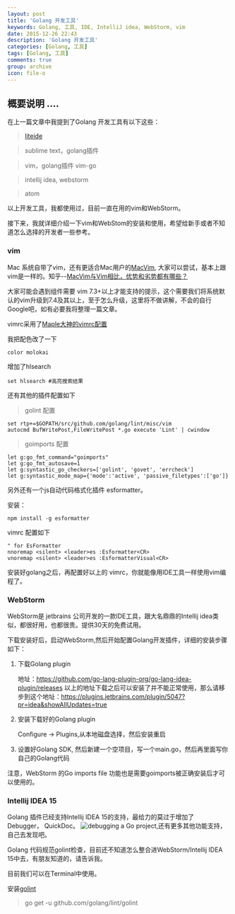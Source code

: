 ```yaml
---
layout: post
title: 'Golang 开发工具'
keywords: Golang, 工具, IDE, IntelliJ idea, WebStorm, vim
date: 2015-12-26 22:43
description: 'Golang 开发工具'
categories: [Golang, 工具]
tags: [Golang, 工具]
comments: true
group: archive
icon: file-o
---
```

概要说明
....
----
在上一篇文章中我提到了Golang 开发工具有以下这些：

> [liteide](https://github.com/visualfc/liteide)

> sublime text，golang插件

> vim，golang插件 vim-go

> intellij idea, webstorm

> atom

以上开发工具，我都使用过，目前一直在用的vim和WebStorm。

<!-- more -->

接下来，我就详细介绍一下vim和WebStom的安装和使用，希望给新手或者不知道怎么选择的开发者一些参考。

### vim ###

Mac 系统自带了vim，还有更适合Mac用户的[MacVim](https://github.com/b4winckler/macvim), 大家可以尝试，基本上跟vim是一样的。知乎--[MacVim与Vim相比，优势和劣势都有哪些？](https://www.zhihu.com/question/20020306)

大家可能会遇到组件需要 vim 7.3+以上才能支持的提示，这个需要我们将系统默认的vim升级到7.4及其以上，至于怎么升级，这里将不做讲解，不会的自行Google吧，如有必要我将整理一篇文章。

vimrc采用了[Maple大神的vimrc配置](https://github.com/humiaozuzu/dot-vimrc)

我把配色改了一下

	color molokai

增加了hlsearch

	set hlsearch #高亮搜索结果


还有其他的插件配置如下

>golint 配置

	set rtp+=$GOPATH/src/github.com/golang/lint/misc/vim
	autocmd BufWritePost,FileWritePost *.go execute 'Lint' | cwindow

>goimports 配置

	let g:go_fmt_command="goimports"
	let g:go_fmt_autosave=1
	let g:syntastic_go_checkers=['golint', 'govet', 'errcheck']
	let g:syntastic_mode_map={'mode':'active', 'passive_filetypes':['go']}

另外还有一个js自动代码格式化插件 esformatter。

安装：

`npm install -g esformatter`

vimrc 配置如下

	" for EsFormatter
	nnoremap <silent> <leader>es :Esformatter<CR>
	vnoremap <silent> <leader>es :EsformatterVisual<CR>

安装好golang之后，再配置好以上的 vimrc，你就能像用IDE工具一样使用vim编程了。

### WebStorm ###

WebStorm是 jetbrains 公司开发的一款IDE工具，跟大名鼎鼎的Intellij idea类似，都很好用，也都很贵。提供30天的免费试用。

下载安装好后，启动WebStorm,然后开始配置Golang开发插件，详细的安装步骤如下：

1. 下载Golang plugin

	地址：https://github.com/go-lang-plugin-org/go-lang-idea-plugin/releases
	以上的地址下载之后可以安装了并不能正常使用，那么请移步到这个地址：https://plugins.jetbrains.com/plugin/5047?pr=idea&showAllUpdates=true

2. 安装下载好的Golang plugin
	
	Configure -> Plugins,从本地磁盘选择，然后安装重启

3. 设置好Golang SDK, 然后新建一个空项目，写一个main.go，然后再里面写你自己的Golang代码

注意，WebStorm 的Go imports file 功能也是需要goimports被正确安装后才可以使用的。

### Intellij IDEA 15 ###

Golang 插件已经支持Intellij IDEA 15的支持，最给力的莫过于增加了 Debugger， QuickDoc。
![debugging a Go project](https://cloud.githubusercontent.com/assets/140920/11431045/f5eb28ac-94a0-11e5-83bb-1b00f7419ea3.png),还有更多其他功能支持，自己去发现吧。

Golang 代码规范golint检查，目前还不知道怎么整合进WebStorm/Intellij IDEA 15中去，有朋友知道的，请告诉我。

目前我们可以在Terminal中使用。

安装[golint](https://github.com/golang/lint)

> go get -u github.com/golang/lint/golint

